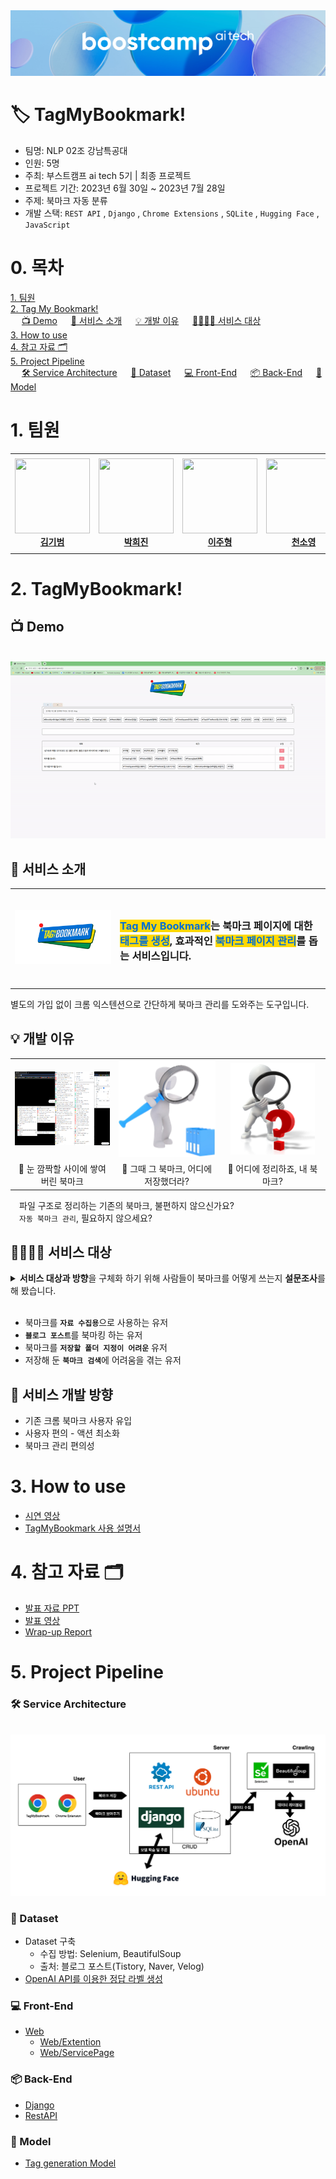<div>
  <img src="asset/Logo.png"/>
</div>

 # 🏷️ TagMyBookmark!

- 팀명: NLP 02조 강남특공대
- 인원: 5명
- 주최: 부스트캠프 ai tech 5기 | 최종 프로젝트
- 프로젝트 기간: 2023년 6월 30일 ~ 2023년 7월 28일
- 주제: 북마크 자동 분류
- 개발 스택: `REST API` , `Django` , `Chrome Extensions` , `SQLite` , `Hugging Face` , `JavaScript`

# 0. 목차
[1. 팀원](#1-팀원)    
[2. Tag My Bookmark!](#2-tagmybookmark)    
&emsp; [📺 Demo](#📺-demo) 
&emsp; [🔎 서비스 소개](#🔎-서비스-소개)
&emsp; [💡 개발 이유](#💡-개발-이유)
&emsp; [👨‍👩‍👧‍👦 서비스 대상](#👨‍👩‍👧‍👦-서비스-대상)     
[3. How to use](#3-how-to-use)    
[4. 참고 자료 🗂️](#4-참고-자료-🗂️)    
[5. Project Pipeline](#5-project-pipeline)    
&emsp; [🛠️ Service Architecture](#🛠️-service-architecture)
&emsp; [📑 Dataset](#📑-dataset)
&emsp; [💻 Front-End](#💻-front-end)
&emsp; [📦 Back-End](#📦-back-end)
&emsp; [🤗 Model](#🤗-model)    

# 1. 팀원

<table>
    <tr height="160px">
        <td align="center" width="150px">
            <a href="https://github.com/gibum1228"><img height="120px" width="120px" src="https://avatars.githubusercontent.com/gibum1228"/></a>
            <br/>
            <a href="https://github.com/gibum1228"><strong>김기범</strong></a>
            <br />
        </td>
        <td align="center" width="150px">
            <a href="https://github.com/heejinsara"><img height="120px" width="120px" src="https://avatars.githubusercontent.com/heejinsara"/></a>
            <br/>
            <a href="https://github.com/heejinsara"><strong>박희진</strong></a>
            <br />
        </td>
        <td align="center" width="150px">
            <a href="https://github.com/LewisVille-flow"><img height="120px" width="120px" src="https://avatars.githubusercontent.com/LewisVille-flow"/></a>
            <br/>
            <a href="https://github.com/LewisVille-flow"><strong>이주형</strong></a>
            <br />
        </td>
        <td align="center" width="150px">
            <a href="https://github.com/Forbuds"><img height="120px" width="120px" src="https://avatars.githubusercontent.com/Forbuds"/></a>
            <br/>
            <a href="https://github.com/Forbuds"><strong>천소영</strong></a>
            <br />
        </td>
        <td align="center" width="150px">
            <a href="https://github.com/rustic-snob"><img height="120px" width="120px" src="https://avatars.githubusercontent.com/rustic-snob"/></a>
            <br/>
            <a href="https://github.com/rustic-snob"><strong>천재원</strong></a>
            <br />
        </td>
    </tr>
</table>

#  2. TagMyBookmark!
## 📺 Demo
&emsp; ![900x400](asset/demo.gif "TagMyBookmark Demo")
## 🔎 서비스 소개
<!-- ### `Tag My Bookmark`는  `북마크 페이지`에 대한 `태그`를 생성, 효과적인 `페이지 관리`를 돕는 서비스입니다. -->
<table align="center">
    <tr height="160px">
        <td align="center" width="300px">
            <img src="asset/Logo_ours.png"/>
        </td>
        <td align="left" width="550px">
        <h3><span style="color: #006ed4;background-color:#ffd800"><b>Tag My Bookmark</b></span>는 북마크 페이지</b></span>에 대한 <span style="color: #006ed4;background-color:#ffd800"><b>태그를 생성</b></span>, 효과적인 <span style="color: #006ed4;background-color:#ffd800"><b>북마크 페이지 관리</b></span>를 돕는 서비스입니다.</h3>
        </td>
    </tr>
</table>
별도의 가입 없이 크롬 익스텐션으로 간단하게 북마크 관리를 도와주는 도구입니다.

## 💡 개발 이유
   
<table>
    <tr height="160px">
        <td align="center" width="300px">
            <img src="asset/problemstatement1.png"/>
        </td>
        <td align="center" width="300px">
            <img src="asset/problemstatement2.png"/>
        </td>
        <td align="center" width="300px">
         <img src="asset/problemstatement3.png"/>
        </td>
    </tr>
    <tr height="5px" style="border-top: hidden;">
        <td align="center" width="300px">
        <span>💢 눈 깜짝할 사이에 쌓여버린 북마크</span>
        </td>
        <td align="center" width="300px">
        <span>💢 그때 그 북마크, 어디에 저장했더라?</span>
        </td>
        <td align="center" width="300px">
        <span>💢 어디에 정리하죠, 내 북마크?</span>
        </td>
    </tr>
</table>

&emsp;파일 구조로 정리하는 기존의 북마크, 불편하지 않으신가요?   
&emsp;`자동 북마크 관리`, 필요하지 않으세요?

## 👨‍👩‍👧‍👦 서비스 대상
<details>
<summary><b>서비스 대상과 방향</b>을 구체화 하기 위해 사람들이 북마크를 어떻게 쓰는지 <b>설문조사</b>를 해 봤습니다.</summary>
<div markdown="1">
    <div style="padding-left: 20px;">
        &emsp; 
        <img src="asset/Survey.png"/>
        분석 결과 설문 참여자의 38%가 북마크를 <span style="color: #006ed4;background-color:#ffd800"><b>자료수집</b></span> 용도로 사용한다는 것을 알 수 있었으며,    
        주로 <span style="color: #006ed4;background-color:#ffd800"><b>블로그 포스트</b></span>를 북마크에 저장한다는 것을 알 수 있었습니다.
        <br>
        <br>
        또한 예상했던 바와 같이 <span style="color: #006ed4;background-color:#ffd800"><b>북마크를 찾기 위해 헤멘 경험</b></span>이 있거나 
        <font color="red"><b>북마크를 저장하기 위해 폴더를 지정하는데에 어려움을 겪은 경험</b></font>이 있는 비율이 높음도 확인할 수 있었습니다.
        <br>
        <br>
        따라서 저희는 다음과 같이 서비스를 제공할 대상을 특정하였습니다.
    </div>

</div>
</details>
&emsp;     

- 북마크를 <b>`자료 수집용`</b>으로 사용하는 유저
- <b>`블로그 포스트`</b>를 북마킹 하는 유저
- 북마크를 <b>`저장할 폴더 지정이 어려운`</b> 유저
- 저장해 둔 <b>`북마크 검색`</b>에 어려움을 겪는 유저
## 🧭 서비스 개발 방향
- 기존 크롬 북마크 사용자 유입
- 사용자 편의 - 액션 최소화
- 북마크 관리 편의성

# 3. How to use
- [시연 영상](https://youtu.be/AtSmRwAwZrM)
- [TagMyBookmark 사용 설명서](https://github.com/boostcampaitech5/level3_nlp_finalproject-nlp-02/blob/main/asset/Tag%20My%20Bookmark!.pdf)

# 4. 참고 자료 🗂️

- [발표 자료 PPT](asset/TagMyBookmark!_소개자료.pdf)
- [발표 영상](https://youtu.be/9Tr7LaUR-ok)
- [Wrap-up Report](https://github.com/boostcampaitech5/level3_nlp_finalproject-nlp-02/blob/main/asset/TagMyBookmark!%20최종%20프로젝트%20랩업%20리포트.pdf)

# 5. Project Pipeline
### 🛠️ Service Architecture    
    
&emsp; ![600x400](asset/Project_Pipeline.png "Service Architecture")

### 📑 Dataset
- Dataset 구축
    - 수집 방법: Selenium, BeautifulSoup
    - 출처: 블로그 포스트(Tistory, Naver, Velog)
- [OpenAI API를 이용한 정답 라벨 생성](https://github.com/boostcampaitech5/level3_nlp_finalproject-nlp-02/tree/main/data)
### 💻 Front-End
- [Web](https://github.com/boostcampaitech5/level3_nlp_finalproject-nlp-02/tree/main/web)
    - [Web/Extention](https://github.com/boostcampaitech5/level3_nlp_finalproject-nlp-02/tree/main/web/extension)
    - [Web/ServicePage](https://github.com/boostcampaitech5/level3_nlp_finalproject-nlp-02/tree/main/web/myapp/SERVICE)
### 📦 Back-End
- [Django](https://github.com/boostcampaitech5/level3_nlp_finalproject-nlp-02/tree/main/web/myapp)
- [RestAPI](https://github.com/boostcampaitech5/level3_nlp_finalproject-nlp-02/tree/main/web/myapp/API)
### 🤗 Model
- [Tag generation Model](https://github.com/boostcampaitech5/level3_nlp_finalproject-nlp-02/tree/main/model)



&emsp;     
&emsp;     
&emsp;     
&emsp;     
&emsp;     
&emsp;     
